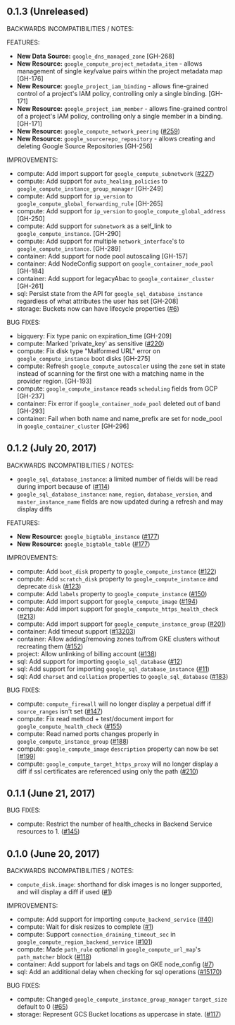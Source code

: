 ## 0.1.3 (Unreleased)

BACKWARDS INCOMPATIBILITIES / NOTES:

FEATURES:
* **New Data Source:** `google_dns_managed_zone` [GH-268]
* **New Resource:** `google_compute_project_metadata_item` - allows management of single key/value pairs within the project metadata map [GH-176]
* **New Resource:** `google_project_iam_binding` - allows fine-grained control of a project's IAM policy, controlling only a single binding. [GH-171]
* **New Resource:** `google_project_iam_member` - allows fine-grained control of a project's IAM policy, controlling only a single member in a binding. [GH-171]
* **New Resource:** `google_compute_network_peering` ([#259](https://github.com/terraform-providers/terraform-provider-google/issues/259))
* **New Resource:** `google_sourcerepo_repository` - allows creating and deleting Google Source Repositories [GH-256]

IMPROVEMENTS:
* compute: Add import support for `google_compute_subnetwork` ([#227](https://github.com/terraform-providers/terraform-provider-google/issues/227))
* compute: Add support for `auto_healing_policies` to `google_compute_instance_group_manager` [GH-249]
* compute: Add support for `ip_version` to `google_compute_global_forwarding_rule` [GH-265]
* compute: Add support for `ip_version` to `google_compute_global_address` [GH-250]
* compute: Add support for `subnetwork` as a self_link to `google_compute_instance`. [GH-290]
* compute: Add support for multiple `network_interface`'s to `google_compute_instance`. [GH-289]
* container: Add support for node pool autoscaling [GH-157]
* container: Add NodeConfig support on `google_container_node_pool` [GH-184]
* container: Add support for legacyAbac to `google_container_cluster` [GH-261]
* sql: Persist state from the API for `google_sql_database_instance` regardless of what attributes the user has set [GH-208]
* storage: Buckets now can have lifecycle properties ([#6](https://github.com/terraform-providers/terraform-provider-google/pull/6))

BUG FIXES:
* bigquery: Fix type panic on expiration_time [GH-209]
* compute: Marked 'private_key' as sensitive ([#220](https://github.com/terraform-providers/terraform-provider-google/pull/220))
* compute: Fix disk type "Malformed URL" error on `google_compute_instance` boot disks [GH-275]
* compute: Refresh `google_compute_autoscaler` using the `zone` set in state instead of scanning for the first one with a matching name in the provider region. [GH-193]
* compute: `google_compute_instance` reads `scheduling` fields from GCP [GH-237]
* container: Fix error if `google_container_node_pool` deleted out of band [GH-293]
* container: Fail when both name and name_prefix are set for node_pool in `google_container_cluster` [GH-296]

## 0.1.2 (July 20, 2017)

BACKWARDS INCOMPATIBILITIES / NOTES:

* `google_sql_database_instance`: a limited number of fields will be read during import because of ([#114](https://github.com/terraform-providers/terraform-provider-google/issues/114))
* `google_sql_database_instance`: `name`, `region`, `database_version`, and `master_instance_name` fields are now updated during a refresh and may display diffs

FEATURES:

* **New Resource:** `google_bigtable_instance` ([#177](https://github.com/terraform-providers/terraform-provider-google/issues/177))
* **New Resource:** `google_bigtable_table` ([#177](https://github.com/terraform-providers/terraform-provider-google/issues/177))

IMPROVEMENTS:

* compute: Add `boot_disk` property to `google_compute_instance` ([#122](https://github.com/terraform-providers/terraform-provider-google/issues/122))
* compute: Add `scratch_disk` property to `google_compute_instance` and deprecate `disk` ([#123](https://github.com/terraform-providers/terraform-provider-google/issues/123))
* compute: Add `labels` property to `google_compute_instance` ([#150](https://github.com/terraform-providers/terraform-provider-google/issues/150))
* compute: Add import support for `google_compute_image` ([#194](https://github.com/terraform-providers/terraform-provider-google/issues/194))
* compute: Add import support for `google_compute_https_health_check` ([#213](https://github.com/terraform-providers/terraform-provider-google/issues/213))
* compute: Add import support for `google_compute_instance_group` ([#201](https://github.com/terraform-providers/terraform-provider-google/issues/201))
* container: Add timeout support ([#13203](https://github.com/hashicorp/terraform/issues/13203))
* container: Allow adding/removing zones to/from GKE clusters without recreating them ([#152](https://github.com/terraform-providers/terraform-provider-google/issues/152))
* project: Allow unlinking of billing account ([#138](https://github.com/terraform-providers/terraform-provider-google/issues/138))
* sql: Add support for importing `google_sql_database` ([#12](https://github.com/terraform-providers/terraform-provider-google/issues/12))
* sql: Add support for importing `google_sql_database_instance` ([#11](https://github.com/terraform-providers/terraform-provider-google/issues/11))
* sql: Add `charset` and `collation` properties to `google_sql_database` ([#183](https://github.com/terraform-providers/terraform-provider-google/issues/183))

BUG FIXES:

* compute: `compute_firewall` will no longer display a perpetual diff if `source_ranges` isn't set ([#147](https://github.com/terraform-providers/terraform-provider-google/issues/147))
* compute: Fix read method + test/document import for `google_compute_health_check` ([#155](https://github.com/terraform-providers/terraform-provider-google/issues/155))
* compute: Read named ports changes properly in `google_compute_instance_group` ([#188](https://github.com/terraform-providers/terraform-provider-google/issues/188))
* compute: `google_compute_image` `description` property can now be set [[#199](https://github.com/terraform-providers/terraform-provider-google/issues/199)] 
* compute: `google_compute_target_https_proxy` will no longer display a diff if ssl certificates are referenced using only the path ([#210](https://github.com/terraform-providers/terraform-provider-google/issues/210))

## 0.1.1 (June 21, 2017)

BUG FIXES: 

* compute: Restrict the number of health_checks in Backend Service resources to 1. ([#145](https://github.com/terraform-providers/terraform-provider-google/issues/145))

## 0.1.0 (June 20, 2017)

BACKWARDS INCOMPATIBILITIES / NOTES:

* `compute_disk.image`: shorthand for disk images is no longer supported, and will display a diff if used ([#1](https://github.com/terraform-providers/terraform-provider-google/issues/1))

IMPROVEMENTS:

* compute: Add support for importing `compute_backend_service` ([#40](https://github.com/terraform-providers/terraform-provider-google/issues/40))
* compute: Wait for disk resizes to complete ([#1](https://github.com/terraform-providers/terraform-provider-google/issues/1))
* compute: Support `connection_draining_timeout_sec` in `google_compute_region_backend_service` ([#101](https://github.com/terraform-providers/terraform-provider-google/issues/101))
* compute: Made `path_rule` optional in `google_compute_url_map`'s `path_matcher` block ([#118](https://github.com/terraform-providers/terraform-provider-google/issues/118))
* container: Add support for labels and tags on GKE node_config ([#7](https://github.com/terraform-providers/terraform-provider-google/issues/7))
* sql: Add an additional delay when checking for sql operations ([#15170](https://github.com/hashicorp/terraform/pull/15170))

BUG FIXES:

* compute: Changed `google_compute_instance_group_manager` `target_size` default to 0 ([#65](https://github.com/terraform-providers/terraform-provider-google/issues/65))
* storage: Represent GCS Bucket locations as uppercase in state. ([#117](https://github.com/terraform-providers/terraform-provider-google/issues/117))
